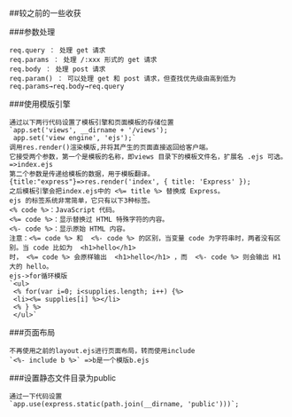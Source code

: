 ##较之前的一些收获

###参数处理

    req.query ： 处理 get 请求
    req.params ： 处理 /:xxx 形式的 get 请求
    req.body ： 处理 post 请求
    req.param() ： 可以处理 get 和 post 请求，但查找优先级由高到低为req.params→req.body→req.query
    
###使用模版引擎
    
    通过以下两行代码设置了模板引擎和页面模板的存储位置
    `app.set('views', __dirname + '/views');
     app.set('view engine', 'ejs');`
    调用res.render()渲染模版,并将其产生的页面直接返回给客户端。
    它接受两个参数，第一个是模板的名称，即views 目录下的模板文件名，扩展名 .ejs 可选。=>index.ejs
    第二个参数是传递给模板的数据，用于模板翻译。{title:"express"}=>res.render('index', { title: 'Express' });
    之后模板引擎会把index.ejs中的 <%= title %> 替换成 Express。
    ejs 的标签系统非常简单，它只有以下3种标签。
    <% code %>：JavaScript 代码。
    <%= code %>：显示替换过 HTML 特殊字符的内容。
    <%- code %>：显示原始 HTML 内容。
    注意：<%= code %> 和  <%- code %> 的区别，当变量 code 为字符串时，两者没有区别。当 code 比如为  <h1>hello</h1>
    时， <%= code %> 会原样输出  <h1>hello</h1> ，而  <%- code %> 则会输出 H1 大的 hello。
    ejs->for循环模版
    `<ul>
     <% for(var i=0; i<supplies.length; i++) {%>
     <li><%= supplies[i] %></li>
     <% } %>
     </ul>`
     
###页面布局
    
    不再使用之前的layout.ejs进行页面布局，转而使用include
    `<%- include b %>` =>b是一个模版b.ejs   
    
###设置静态文件目录为public
    
    通过一下代码设置
    `app.use(express.static(path.join(__dirname, 'public')))`;
        

    
